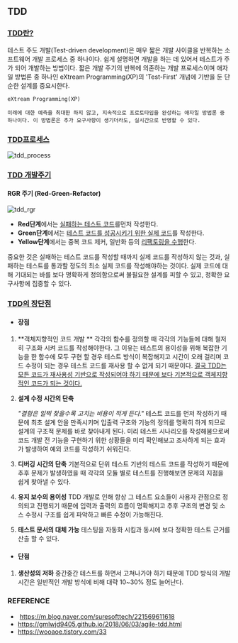## TDD



### <u>TDD란?</u>

테스트 주도 개발(Test-driven development)은 매우 짧은 개발 사이클을 반복하는 소프트웨어 개발 프로세스 중 하나이다. 쉽게 설명하면 개발을 하는 데 있어서 테스트가 주가 되어 개발하는 방법이다. 짧은 개발 주기의 반복에 의존하는 개발 프로세스이며 애자일 방법론 중 하나인 eXtream Programming(XP)의 'Test-First' 개념에 기반을 둔 단순한 설계를 중요시한다.

~~~
eXtream Programming(XP)

미래에 대한 예측을 최대한 하지 않고, 지속적으로 프로토타입을 완성하는 애자일 방법론 중 하나이다. 이 방법론은 추가 요구사항이 생기더라도, 실시간으로 반영할 수 있다.
~~~



### <u>TDD프로세스</u> 

![tdd_process](C:\Users\jyb63\Desktop\취업스터디\1st\BJY\resource\tdd_process.jpg)

### <u>TDD 개발주기</u>

#### RGR 주기 (Red-Green-Refactor) 

![tdd_rgr](C:\Users\jyb63\Desktop\취업스터디\1st\BJY\resource\tdd_rgr.jpg)

* **Red단계**에서는 <u>실패하는 테스트 코드</u>를먼저 작성한다.
* **Green단계**에서는 <u>테스트 코드를 성공시키기 위한 실제 코드</u>를 작성한다.
* **Yellow단계**에서는 중복 코드 제커, 일반화 등의 <u>리팩토링을 수행</u>한다.

중요한 것은 실패하는 테스트 코드를 작성할 때까지 실제 코드를 작성하지 않는 것과, 실패하는 테스트를 통과할 정도의 최소 실제 코드를 작성해야하는 것이다. 실제 코드에 대해 기대되는 바를 보다 명확하게 정의함으로써 불필요한 설계를 피할 수 있고, 정확한 요구사항에 집중할 수 있다.



### <u>TDD의 장단점</u> 

* #### 장점

1. **객체지향적인 코드 개발 **
   각각의 함수를 정의할 때 각각의 기능들에 대해 철저히 구조화 시켜 코드를 작성해야한다. 
   그 이유는 테스트의 용이성을 위해 복잡한 기능을 한 함수에 모두 구현 할 경우 테스트 방식이 복잡해지고 시간이 오래 걸리며 코드 수정이 되는 경우 테스트 코드를 재사용 할 수 없게 되기 때문이다. 
   <u>결국 TDD는 모든 코드가 재사용성 기반으로 작성되어야 하기 때문에 보다 기본적으로 객체지향적인 코드가 되는 것이다.</u>

2. **설계 수정 시간의 단축**

   <em>"결함은 일찍 찾을수록 고치는 비용이 적게 든다."</em>
   테스트 코드를 먼저 작성하기 때문에 최초 설계 안을 만족시키며 입출력 구조와 기능의 정의를 명확히 하게 되므로 설계의 구조적 문제를 바로 찾아내게 된다. 미리 테스트 시나리오를 작성해봄으로써 코드 개발 전 기능을 구현하기 위한 상황들을 미리 확인해보고 조사하게 되는 효과가 발생하여 예외 코드를 작성하기 쉬워진다.

3. **디버깅 시간의 단축**
   기본적으로 단위 테스트 기반의 테스트 코드를 작성하기 때문에 추후 문제가 발생하였을 때 각각의 모듈 별로 테스트를 진행해보면 문제의 지점을 쉽게 찾아낼 수 있다.

4. **유지 보수의 용이성**
   TDD 개발로 인해 항상 그 테스트 요소들이 사용자 관점으로 정의되고 진행되기 때문에 입력과 출력의 흐름이 명확해지고 추후 구조의 변경 및 소스 수정시 구조를 쉽게 파악하고 빠른 수정이 가능해진다.

5. **테스트 문서의 대체 가능**
   테스팅을 자동화 시킴과 동시에 보다 정확한 테스트 근거를 산출 할 수 있다.

* #### 단점

1. **생산성의 저하**
   중간중간 테스트를 하면서 고쳐나가야 하기 때문에 TDD 방식의 개발 시간은 일반적인 개발 방식에 비해 대략 10~30% 정도 늘어난다.





### REFERENCE

* <a> https://m.blog.naver.com/suresofttech/221569611618</a>
* <a>https://gmlwjd9405.github.io/2018/06/03/agile-tdd.html</a>
* <a>https://wooaoe.tistory.com/33</a>